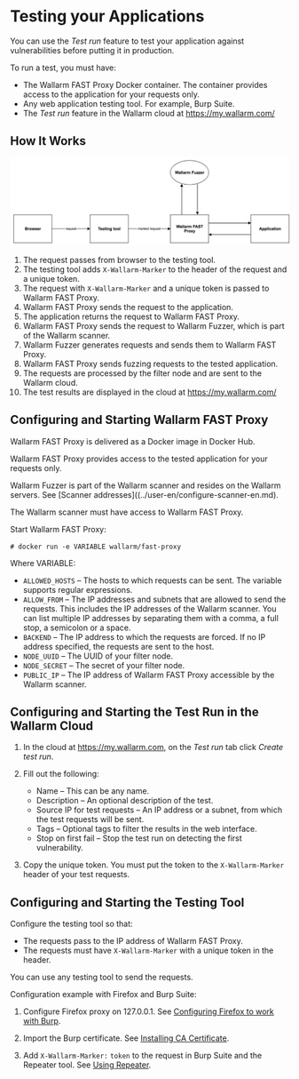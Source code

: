 # Testing your Applications

You can use the *Test run* feature to test your application against vulnerabilities before putting it in production.

To run a test, you must have:

* The Wallarm FAST Proxy Docker container. The container provides access to the application for your requests only.
* Any web application testing tool. For example, Burp Suite.
* The *Test run* feature in the Wallarm cloud at https://my.wallarm.com/

## How It Works

![](../../images/testrun-en.png)

1. The request passes from browser to the testing tool.
2. The testing tool adds `X-Wallarm-Marker` to the header of the request and a unique token.
3. The request with `X-Wallarm-Marker` and a unique token is passed to Wallarm FAST Proxy.
4. Wallarm FAST Proxy sends the request to the application.
5. The application returns the request to Wallarm FAST Proxy.
6. Wallarm FAST Proxy sends the request to Wallarm Fuzzer, which is part of the Wallarm scanner.
7. Wallarm Fuzzer generates requests and sends them to Wallarm FAST Proxy.
8. Wallarm FAST Proxy sends fuzzing requests to the tested application.
9. The requests are processed by the filter node and are sent to the Wallarm cloud.
10. The test results are displayed in the cloud at https://my.wallarm.com/

## Configuring and Starting Wallarm FAST Proxy

Wallarm FAST Proxy is delivered as a Docker image in Docker Hub.

Wallarm FAST Proxy provides access to the tested application for your requests only.

Wallarm Fuzzer is part of the Wallarm scanner and resides on the Wallarm servers. See [Scanner addresses]((../user-en/configure-scanner-en.md).

The Wallarm scanner must have access to Wallarm FAST Proxy.

Start Wallarm FAST Proxy:

```term
# docker run -e VARIABLE wallarm/fast-proxy
```

Where VARIABLE:

* `ALLOWED_HOSTS` – The hosts to which requests can be sent. The variable supports regular expressions.
* `ALLOW_FROM` –  The IP addresses and subnets that are allowed to send the requests. This includes the IP addresses of the Wallarm scanner. You can list multiple IP addresses by separating them with a comma, a full stop, a semicolon or a space.
* `BACKEND` – The IP address to which the requests are forced. If no IP address specified, the requests are sent to the host.
* `NODE_UUID` – The UUID of your filter node.
* `NODE_SECRET` – The secret of your filter node.
* `PUBLIC_IP` – The IP address of Wallarm FAST Proxy accessible by the Wallarm scanner.

## Configuring and Starting the Test Run in the Wallarm Cloud

1. In the cloud at https://my.wallarm.com, on the *Test run* tab click *Create test run*.
2. Fill out the following:

   * Name – This can be any name.
   * Description – An optional description of the test.
   * Source IP for test requests – An IP address or a subnet, from which the test requests will be sent.
   * Tags – Optional tags to filter the results in the web interface.
   * Stop on first fail – Stop the test run on detecting the first vulnerability.

3. Copy the unique token. You must put the token to the `X-Wallarm-Marker` header of your test requests.

## Configuring and Starting the Testing Tool

Configure the testing tool so that:

* The requests pass to the IP address of Wallarm FAST Proxy.
* The requests must have `X-Wallarm-Marker` with a unique token in the header.

You can use any testing tool to send the requests.

Configuration example with Firefox and Burp Suite:

1. Configure Firefox proxy on 127.0.0.1. See [Configuring Firefox to work with Burp](https://support.portswigger.net/customer/portal/articles/1783066-configuring-firefox-to-work-with-burp).

2. Import the Burp certificate. See [Installing CA Certificate](https://support.portswigger.net/customer/portal/articles/1783087-Installing_Installing%20CA%20Certificate%20-%20FF.html).

3. Add `X-Wallarm-Marker:` `token` to the request in Burp Suite and the Repeater tool. See [Using Repeater](https://portswigger.net/burp/help/repeater_using.html).